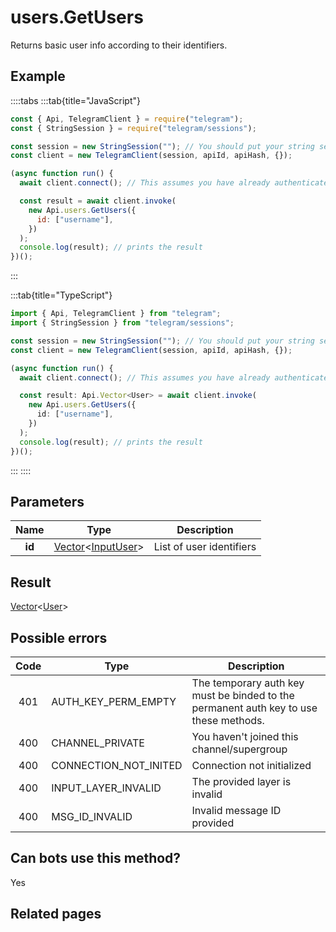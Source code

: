 # users.GetUsers

Returns basic user info according to their identifiers.

## Example

::::tabs
:::tab{title="JavaScript"}

```js
const { Api, TelegramClient } = require("telegram");
const { StringSession } = require("telegram/sessions");

const session = new StringSession(""); // You should put your string session here
const client = new TelegramClient(session, apiId, apiHash, {});

(async function run() {
  await client.connect(); // This assumes you have already authenticated with .start()

  const result = await client.invoke(
    new Api.users.GetUsers({
      id: ["username"],
    })
  );
  console.log(result); // prints the result
})();
```

:::

:::tab{title="TypeScript"}

```ts
import { Api, TelegramClient } from "telegram";
import { StringSession } from "telegram/sessions";

const session = new StringSession(""); // You should put your string session here
const client = new TelegramClient(session, apiId, apiHash, {});

(async function run() {
  await client.connect(); // This assumes you have already authenticated with .start()

  const result: Api.Vector<User> = await client.invoke(
    new Api.users.GetUsers({
      id: ["username"],
    })
  );
  console.log(result); // prints the result
})();
```

:::
::::

## Parameters

|  Name  | Type                                                                                                       | Description              |
| :----: | ---------------------------------------------------------------------------------------------------------- | ------------------------ |
| **id** | [Vector](https://core.telegram.org/type/Vector%20t)<[InputUser](https://core.telegram.org/type/InputUser)> | List of user identifiers |

## Result

[Vector](https://core.telegram.org/type/Vector%20t)<[User](https://core.telegram.org/type/User)>

## Possible errors

| Code | Type                  | Description                                                                           |
| :--: | --------------------- | ------------------------------------------------------------------------------------- |
| 401  | AUTH_KEY_PERM_EMPTY   | The temporary auth key must be binded to the permanent auth key to use these methods. |
| 400  | CHANNEL_PRIVATE       | You haven't joined this channel/supergroup                                            |
| 400  | CONNECTION_NOT_INITED | Connection not initialized                                                            |
| 400  | INPUT_LAYER_INVALID   | The provided layer is invalid                                                         |
| 400  | MSG_ID_INVALID        | Invalid message ID provided                                                           |

## Can bots use this method?

Yes

## Related pages
